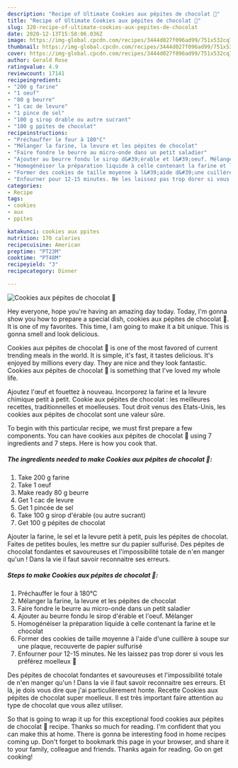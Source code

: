 ```yaml
---
description: "Recipe of Ultimate Cookies aux pépites de chocolat 🍫"
title: "Recipe of Ultimate Cookies aux pépites de chocolat 🍫"
slug: 320-recipe-of-ultimate-cookies-aux-pepites-de-chocolat
date: 2020-12-13T15:58:06.036Z
image: https://img-global.cpcdn.com/recipes/3444d027f096ad99/751x532cq70/cookies-aux-pepites-de-chocolat-🍫-photo-principale-de-la-recette.jpg
thumbnail: https://img-global.cpcdn.com/recipes/3444d027f096ad99/751x532cq70/cookies-aux-pepites-de-chocolat-🍫-photo-principale-de-la-recette.jpg
cover: https://img-global.cpcdn.com/recipes/3444d027f096ad99/751x532cq70/cookies-aux-pepites-de-chocolat-🍫-photo-principale-de-la-recette.jpg
author: Gerald Rose
ratingvalue: 4.9
reviewcount: 17141
recipeingredient:
- "200 g farine"
- "1 oeuf"
- "80 g beurre"
- "1 cac de levure"
- "1 pince de sel"
- "100 g sirop drable ou autre sucrant"
- "100 g ppites de chocolat"
recipeinstructions:
- "Préchauffer le four à 180°C"
- "Mélanger la farine, la levure et les pépites de chocolat"
- "Faire fondre le beurre au micro-onde dans un petit saladier"
- "Ajouter au beurre fondu le sirop d&#39;érable et l&#39;oeuf. Mélanger"
- "Homogénéiser la préparation liquide à celle contenant la farine et le chocolat"
- "Former des cookies de taille moyenne à l&#39;aide d&#39;une cuillère à soupe sur une plaque, recouverte de papier sulfurisé"
- "Enfourner pour 12-15 minutes. Ne les laissez pas trop dorer si vous les préférez moelleux 🤤"
categories:
- Recipe
tags:
- cookies
- aux
- ppites

katakunci: cookies aux ppites 
nutrition: 170 calories
recipecuisine: American
preptime: "PT23M"
cooktime: "PT48M"
recipeyield: "3"
recipecategory: Dinner

---
```



![Cookies aux pépites de chocolat 🍫](https://img-global.cpcdn.com/recipes/3444d027f096ad99/751x532cq70/cookies-aux-pepites-de-chocolat-🍫-photo-principale-de-la-recette.jpg)

Hey everyone, hope you're having an amazing day today. Today, I'm gonna show you how to prepare a special dish, cookies aux pépites de chocolat 🍫. It is one of my favorites. This time, I am going to make it a bit unique. This is gonna smell and look delicious.

Cookies aux pépites de chocolat 🍫 is one of the most favored of current trending meals in the world. It is simple, it's fast, it tastes delicious. It's enjoyed by millions every day. They are nice and they look fantastic. Cookies aux pépites de chocolat 🍫 is something that I've loved my whole life.

Ajoutez l&#39;œuf et fouettez à nouveau. Incorporez la farine et la levure chimique petit à petit. Cookie aux pépites de chocolat : les meilleures recettes, traditionnelles et moelleuses. Tout droit venus des Etats-Unis, les cookies aux pépites de chocolat sont une valeur sûre.


To begin with this particular recipe, we must first prepare a few components. You can have cookies aux pépites de chocolat 🍫 using 7 ingredients and 7 steps. Here is how you cook that.

<!--inarticleads1-->

##### The ingredients needed to make Cookies aux pépites de chocolat 🍫:

1. Take 200 g farine
1. Take 1 oeuf
1. Make ready 80 g beurre
1. Get 1 cac de levure
1. Get 1 pincée de sel
1. Take 100 g sirop d&#39;érable (ou autre sucrant)
1. Get 100 g pépites de chocolat


Ajouter la farine, le sel et la levure petit à petit, puis les pépites de chocolat. Faites de petites boules, les mettre sur du papier sulfurisé. Des pépites de chocolat fondantes et savoureuses et l&#39;impossibilité totale de n&#39;en manger qu&#39;un ! Dans la vie il faut savoir reconnaitre ses erreurs. 

<!--inarticleads2-->

##### Steps to make Cookies aux pépites de chocolat 🍫:

1. Préchauffer le four à 180°C
1. Mélanger la farine, la levure et les pépites de chocolat
1. Faire fondre le beurre au micro-onde dans un petit saladier
1. Ajouter au beurre fondu le sirop d&#39;érable et l&#39;oeuf. Mélanger
1. Homogénéiser la préparation liquide à celle contenant la farine et le chocolat
1. Former des cookies de taille moyenne à l&#39;aide d&#39;une cuillère à soupe sur une plaque, recouverte de papier sulfurisé
1. Enfourner pour 12-15 minutes. Ne les laissez pas trop dorer si vous les préférez moelleux 🤤


Des pépites de chocolat fondantes et savoureuses et l&#39;impossibilité totale de n&#39;en manger qu&#39;un ! Dans la vie il faut savoir reconnaitre ses erreurs. Et là, je dois vous dire que j&#39;ai particulièrement honte. Recette Cookies aux pépites de chocolat super moelleux. Il est très important faire attention au type de chocolat que vous allez utiliser. 

So that is going to wrap it up for this exceptional food cookies aux pépites de chocolat 🍫 recipe. Thanks so much for reading. I'm confident that you can make this at home. There is gonna be interesting food in home recipes coming up. Don't forget to bookmark this page in your browser, and share it to your family, colleague and friends. Thanks again for reading. Go on get cooking!
